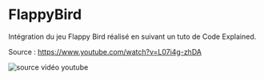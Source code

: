 # FlappyBird
Intégration du jeu Flappy Bird réalisé en suivant un tuto de Code Explained.

Source : https://www.youtube.com/watch?v=L07i4g-zhDA

![source vidéo youtube]( https://www.youtube.com/watch?v=L07i4g-zhDA )
